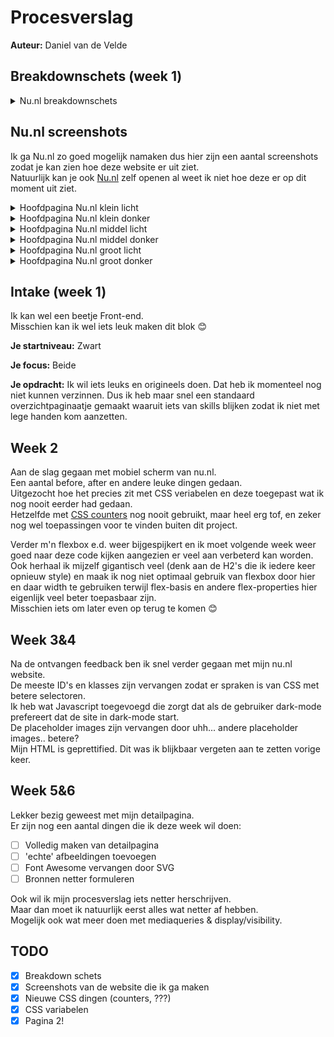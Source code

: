 # Procesverslag

**Auteur:** Daniel van de Velde

## Breakdownschets (week 1)

<details>
<summary> Nu.nl breakdownschets  </summary>

Breakdownschets van Nu.nl (klein licht-modus) screenshot genomen op 24 februari 2021  
<kbd>
![alt text](https://raw.githubusercontent.com/DanielvandeVelde/FED/main/readme%20images/Nu.nl%20klein%20breakdown.jpg "Nu.nl klein licht breakdownschets")
</kbd>

</details>

## Nu.nl screenshots

Ik ga Nu.nl zo goed mogelijk namaken dus hier zijn een aantal screenshots zodat je kan zien hoe deze website er uit ziet.  
Natuurlijk kan je ook [Nu.nl](https://nu.nl) zelf openen al weet ik niet hoe deze er op dit moment uit ziet.

<details>
<summary> Hoofdpagina Nu.nl klein licht </summary>

Screenshot 24 februari 2021 Nu.nl klein licht  
<kbd>
![alt text](https://raw.githubusercontent.com/DanielvandeVelde/FED/main/readme%20images/Nu.nl%20klein.jpg "Nu.nl klein licht")
</kbd>

</details>

<details>
<summary> Hoofdpagina Nu.nl klein donker </summary>

Screenshot 24 februari 2021 Nu.nl klein donker  
<kbd>
![alt text](https://raw.githubusercontent.com/DanielvandeVelde/FED/main/readme%20images/Nu.nl%20klein%20dark.jpg "Nu.nl klein donker")
</kbd>

</details>

<details>
<summary> Hoofdpagina Nu.nl middel licht </summary>

Screenshot 24 februari 2021 Nu.nl middel licht  
<kbd>
![alt text](https://raw.githubusercontent.com/DanielvandeVelde/FED/main/readme%20images/Nu.nl%20middel.jpg "Nu.nl middel licht")
</kbd>

</details>

<details>
<summary> Hoofdpagina Nu.nl middel donker </summary>

Screenshot 24 februari 2021 Nu.nl middel donker  
<kbd>
![alt text](https://raw.githubusercontent.com/DanielvandeVelde/FED/main/readme%20images/Nu.nl%20middel%20dark.jpg "Nu.nl middel donker")
</kbd>

</details>

<details>
<summary> Hoofdpagina Nu.nl groot licht </summary>

Screenshot 24 februari 2021 Nu.nl groot licht  
<kbd>
![alt text](https://raw.githubusercontent.com/DanielvandeVelde/FED/main/readme%20images/Nu.nl%20groot.jpg "Nu.nl groot licht")
</kbd>

</details>

<details>
<summary> Hoofdpagina Nu.nl groot donker </summary>

Screenshot 24 februari 2021 Nu.nl groot donker  
<kbd>
![alt text](https://raw.githubusercontent.com/DanielvandeVelde/FED/main/readme%20images/Nu.nl%20groot%20dark.jpg "Nu.nl groot donker")
</kbd>

</details>

## Intake (week 1)

Ik kan wel een beetje Front-end.  
Misschien kan ik wel iets leuk maken dit blok 😊

**Je startniveau:** Zwart

**Je focus:** Beide

**Je opdracht:** Ik wil iets leuks en origineels doen. Dat heb ik momenteel nog niet kunnen verzinnen. Dus ik heb maar snel een standaard overzichtpaginaatje gemaakt waaruit iets van skills blijken zodat ik niet met lege handen kom aanzetten.

## Week 2

Aan de slag gegaan met mobiel scherm van nu.nl.  
Een aantal before, after en andere leuke dingen gedaan.  
Uitgezocht hoe het precies zit met CSS veriabelen en deze toegepast wat ik nog nooit eerder had gedaan.  
Hetzelfde met [CSS counters](https://developer.mozilla.org/en-US/docs/Web/CSS/CSS_Lists_and_Counters/Using_CSS_counters) nog nooit gebruikt, maar heel erg tof, en zeker nog wel toepassingen voor te vinden buiten dit project.

Verder m'n flexbox e.d. weer bijgespijkert en ik moet volgende week weer goed naar deze code kijken aangezien er veel aan verbeterd kan worden.  
Ook herhaal ik mijzelf gigantisch veel (denk aan de H2's die ik iedere keer opnieuw style) en maak ik nog niet optimaal gebruik van flexbox door hier en daar width te gebruiken terwijl flex-basis en andere flex-properties hier eigenlijk veel beter toepasbaar zijn.  
Misschien iets om later even op terug te komen 😊

## Week 3&4

Na de ontvangen feedback ben ik snel verder gegaan met mijn nu.nl website.  
De meeste ID's en klasses zijn vervangen zodat er spraken is van CSS met betere selectoren.  
Ik heb wat Javascript toegevoegd die zorgt dat als de gebruiker dark-mode prefereert dat de site in dark-mode start.  
De placeholder images zijn vervangen door uhh... andere placeholder images.. betere?  
Mijn HTML is geprettified. Dit was ik blijkbaar vergeten aan te zetten vorige keer.

## Week 5&6

Lekker bezig geweest met mijn detailpagina.  
Er zijn nog een aantal dingen die ik deze week wil doen:

- [ ] Volledig maken van detailpagina
- [ ] 'echte' afbeeldingen toevoegen
- [ ] Font Awesome vervangen door SVG
- [ ] Bronnen netter formuleren

Ook wil ik mijn procesverslag iets netter herschrijven.  
Maar dan moet ik natuurlijk eerst alles wat netter af hebben.  
Mogelijk ook wat meer doen met mediaqueries & display/visibility.

## TODO

- [x] Breakdown schets
- [x] Screenshots van de website die ik ga maken
- [x] Nieuwe CSS dingen (counters, ???)
- [x] CSS variabelen
- [x] Pagina 2!
